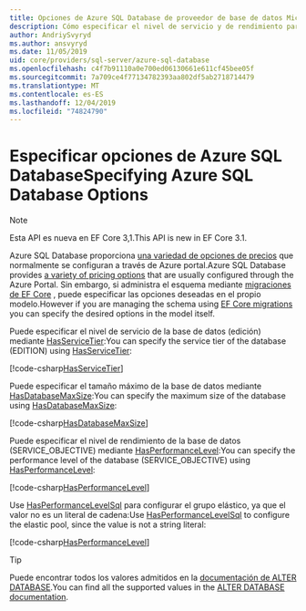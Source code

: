 ```yaml
---
title: Opciones de Azure SQL Database de proveedor de base de datos Microsoft SQL Server-EF Core
description: Cómo especificar el nivel de servicio y de rendimiento para Azure SQL Database con el proveedor de base de datos de SQL Server Entity Framework Core
author: AndriySvyryd
ms.author: ansvyryd
ms.date: 11/05/2019
uid: core/providers/sql-server/azure-sql-database
ms.openlocfilehash: c4f7b91110a0e700ed06130661e611cf45bee05f
ms.sourcegitcommit: 7a709ce4f77134782393aa802df5ab2718714479
ms.translationtype: MT
ms.contentlocale: es-ES
ms.lasthandoff: 12/04/2019
ms.locfileid: "74824790"
---
```

# <a name="specifying-azure-sql-database-options"></a><span data-ttu-id="5d603-103">Especificar opciones de Azure SQL Database</span><span class="sxs-lookup"><span data-stu-id="5d603-103">Specifying Azure SQL Database Options</span></span>

>[!NOTE]
> <span data-ttu-id="5d603-104">Esta API es nueva en EF Core 3,1.</span><span class="sxs-lookup"><span data-stu-id="5d603-104">This API is new in EF Core 3.1.</span></span>

<span data-ttu-id="5d603-105">Azure SQL Database proporciona [una variedad de opciones de precios](https://azure.microsoft.com/pricing/details/sql-database/single/) que normalmente se configuran a través de Azure portal.</span><span class="sxs-lookup"><span data-stu-id="5d603-105">Azure SQL Database provides [a variety of pricing options](https://azure.microsoft.com/pricing/details/sql-database/single/) that are usually configured through the Azure Portal.</span></span> <span data-ttu-id="5d603-106">Sin embargo, si administra el esquema mediante [migraciones de EF Core](xref:core/managing-schemas/migrations/index) , puede especificar las opciones deseadas en el propio modelo.</span><span class="sxs-lookup"><span data-stu-id="5d603-106">However if you are managing the schema using [EF Core migrations](xref:core/managing-schemas/migrations/index) you can specify the desired options in the model itself.</span></span>

<span data-ttu-id="5d603-107">Puede especificar el nivel de servicio de la base de datos (edición) mediante [HasServiceTier](/dotnet/api/Microsoft.EntityFrameworkCore.SqlServerModelBuilderExtensions.HasServiceTier):</span><span class="sxs-lookup"><span data-stu-id="5d603-107">You can specify the service tier of the database (EDITION) using [HasServiceTier](/dotnet/api/Microsoft.EntityFrameworkCore.SqlServerModelBuilderExtensions.HasServiceTier):</span></span>

[!code-csharp[HasServiceTier](../../../../samples/core/SqlServer/AzureDatabase/AzureSqlContext.cs?name=HasServiceTier)]

<span data-ttu-id="5d603-108">Puede especificar el tamaño máximo de la base de datos mediante [HasDatabaseMaxSize](/dotnet/api/Microsoft.EntityFrameworkCore.SqlServerModelBuilderExtensions.HasDatabaseMaxSize):</span><span class="sxs-lookup"><span data-stu-id="5d603-108">You can specify the maximum size of the database using [HasDatabaseMaxSize](/dotnet/api/Microsoft.EntityFrameworkCore.SqlServerModelBuilderExtensions.HasDatabaseMaxSize):</span></span>

[!code-csharp[HasDatabaseMaxSize](../../../../samples/core/SqlServer/AzureDatabase/AzureSqlContext.cs?name=HasDatabaseMaxSize)]

<span data-ttu-id="5d603-109">Puede especificar el nivel de rendimiento de la base de datos (SERVICE_OBJECTIVE) mediante [HasPerformanceLevel](/dotnet/api/Microsoft.EntityFrameworkCore.SqlServerModelBuilderExtensions.HasPerformanceLevel):</span><span class="sxs-lookup"><span data-stu-id="5d603-109">You can specify the performance level of the database (SERVICE_OBJECTIVE) using [HasPerformanceLevel](/dotnet/api/Microsoft.EntityFrameworkCore.SqlServerModelBuilderExtensions.HasPerformanceLevel):</span></span>

[!code-csharp[HasPerformanceLevel](../../../../samples/core/SqlServer/AzureDatabase/AzureSqlContext.cs?name=HasPerformanceLevel)]

<span data-ttu-id="5d603-110">Use [HasPerformanceLevelSql](/dotnet/api/Microsoft.EntityFrameworkCore.SqlServerModelBuilderExtensions.HasPerformanceLevelSql) para configurar el grupo elástico, ya que el valor no es un literal de cadena:</span><span class="sxs-lookup"><span data-stu-id="5d603-110">Use [HasPerformanceLevelSql](/dotnet/api/Microsoft.EntityFrameworkCore.SqlServerModelBuilderExtensions.HasPerformanceLevelSql) to configure the elastic pool, since the value is not a string literal:</span></span>

[!code-csharp[HasPerformanceLevel](../../../../samples/core/SqlServer/AzureDatabase/AzureSqlContext.cs?name=HasPerformanceLevelSql)]


>[!TIP]
> <span data-ttu-id="5d603-111">Puede encontrar todos los valores admitidos en la [documentación de ALTER DATABASE](/sql/t-sql/statements/alter-database-transact-sql?view=azuresqldb-current).</span><span class="sxs-lookup"><span data-stu-id="5d603-111">You can find all the supported values in the [ALTER DATABASE documentation](/sql/t-sql/statements/alter-database-transact-sql?view=azuresqldb-current).</span></span>